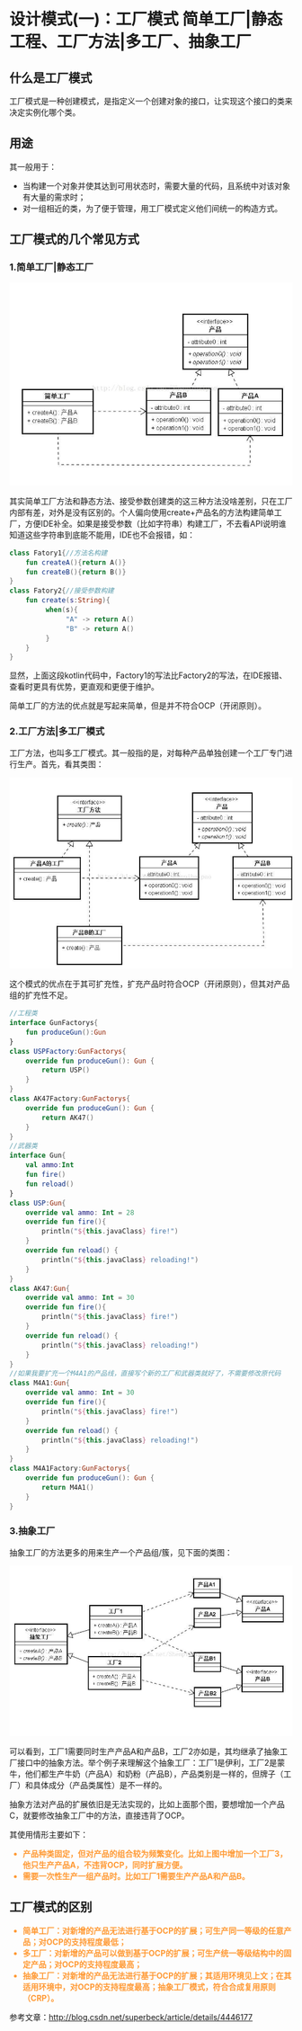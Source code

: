 ﻿# 设计模式(一)：工厂模式 简单工厂|静态工程、工厂方法|多工厂、抽象工厂

## 什么是工厂模式

工厂模式是一种创建模式，是指定义一个创建对象的接口，让实现这个接口的类来决定实例化哪个类。

## 用途

其一般用于：

- 当构建一个对象并使其达到可用状态时，需要大量的代码，且系统中对该对象有大量的需求时；
- 对一组相近的类，为了便于管理，用工厂模式定义他们间统一的构造方式。

## 工厂模式的几个常见方式

### 1.简单工厂|静态工厂

![Factory](../res/img/factory1.jpg)

其实简单工厂方法和静态方法、接受参数创建类的这三种方法没啥差别，只在工厂内部有差，对外是没有区别的。个人偏向使用create+产品名的方法构建简单工厂，方便IDE补全。如果是接受参数（比如字符串）构建工厂，不去看API说明谁知道这些字符串到底能不能用，IDE也不会报错，如：

```kotlin
class Fatory1{//方法名构建
    fun createA(){return A()}
    fun createB(){return B()}
}
class Fatory2{//接受参数构建
    fun create(s:String){
         when(s){
              "A" -> return A()
              "B" -> return A()
         }
    }
}
```

显然，上面这段kotlin代码中，Factory1的写法比Factory2的写法，在IDE报错、查看时更具有优势，更直观和更便于维护。

简单工厂的方法的优点就是写起来简单，但是并不符合OCP（开闭原则）。

### 2.工厂方法|多工厂模式

工厂方法，也叫多工厂模式。其一般指的是，对每种产品单独创建一个工厂专门进行生产。首先，看其类图：

![Factory](../res/img/factory2.jpg)

这个模式的优点在于其可扩充性，扩充产品时符合OCP（开闭原则），但其对产品组的扩充性不足。

```kotlin
//工程类
interface GunFactorys{
    fun produceGun():Gun
}
class USPFactory:GunFactorys{
    override fun produceGun(): Gun {
        return USP()
    }
}
class AK47Factory:GunFactorys{
    override fun produceGun(): Gun {
        return AK47()
    }
}
//武器类
interface Gun{
    val ammo:Int
    fun fire()
    fun reload()
}
class USP:Gun{
    override val ammo: Int = 28
    override fun fire(){
        println("${this.javaClass} fire!")
    }
    override fun reload() {
        println("${this.javaClass} reloading!")
    }
}
class AK47:Gun{
    override val ammo: Int = 30
    override fun fire(){
        println("${this.javaClass} fire!")
    }
    override fun reload() {
        println("${this.javaClass} reloading!")
    }
}
//如果我要扩充一个M4A1的产品线，直接写个新的工厂和武器类就好了，不需要修改原代码
class M4A1:Gun{
    override val ammo: Int = 30
    override fun fire(){
        println("${this.javaClass} fire!")
    }
    override fun reload() {
        println("${this.javaClass} reloading!")
    }
}
class M4A1Factory:GunFactorys{
    override fun produceGun(): Gun {
        return M4A1()
    }
}
```

### 3.抽象工厂

抽象工厂的方法更多的用来生产一个产品组/簇，见下面的类图：

![Factory](../res/img/factory3.jpg)

可以看到，工厂1需要同时生产产品A和产品B，工厂2亦如是，其均继承了抽象工厂接口中的抽象方法。举个例子来理解这个抽象工厂：工厂1是伊利，工厂2是蒙牛，他们都生产牛奶（产品A）和奶粉（产品B），产品类别是一样的，但牌子（工厂）和具体成分（产品类属性）是不一样的。

抽象方法对产品的扩展依旧是无法实现的，比如上面那个图，要想增加一个产品C，就要修改抽象工厂中的方法，直接违背了OCP。

其使用情形主要如下：

<span style="color: #ff9933;font-weight: bold;">

- 产品种类固定，但对产品的组合较为频繁变化。比如上图中增加一个工厂3，他只生产产品A，不违背OCP，同时扩展方便。
- 需要一次性生产一组产品时。比如工厂1需要生产产品A和产品B。

</span>

## 工厂模式的区别

<span style="color: #ff9933;font-weight: bold;">

- 简单工厂：对新增的产品无法进行基于OCP的扩展；可生产同一等级的任意产品；对OCP的支持程度最低；
- 多工厂：对新增的产品可以做到基于OCP的扩展；可生产统一等级结构中的固定产品；对OCP的支持程度最高；
- 抽象工厂：对新增的产品无法进行基于OCP的扩展；其适用环境见上文；在其适用环境中，对OCP的支持程度最高；抽象工厂模式，符合合成复用原则（CRP）。

</span>

参考文章：<http://blog.csdn.net/superbeck/article/details/4446177>